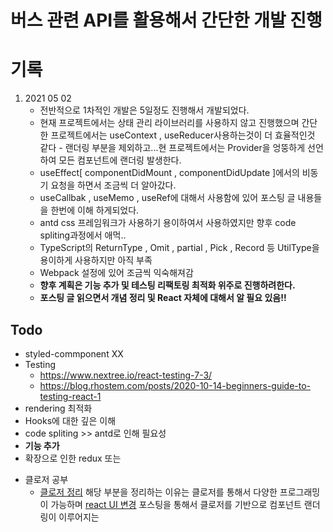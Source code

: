 # 버스 관련 API를 활용해서 간단한 개발 진행

# 기록

1. 2021 05 02
   - 전반적으로 1차적인 개발은 5일정도 진행해서 개발되었다.
   - 현재 프로젝트에서는 상태 관리 라이브러리를 사용하지 않고 진행했으며 간단한 프로젝트에서는 useContext , useReducer사용하는것이 더 효율적인것 같다 - 랜더링 부분을 제외하고...현 프로젝트에서는 Provider을 엉뚱하게 선언하여 모든 컴포넌트에 랜더링 발생한다.
   - useEffect[ componentDidMount , componentDidUpdate ]에서의 비동기 요청을 하면서 조금씩 더 알아갔다.
   - useCallbak , useMemo , useRef에 대해서 사용함에 있어 포스팅 글 내용들을 한번에 이해 하게되었다.
   - antd css 프레임워크가 사용하기 용이하여서 사용하였지만 향후 code spliting과정에서 애먹..
   - TypeScript의 ReturnType , Omit , partial , Pick , Record 등 UtilType을 용이하게 사용하지만 아직 부족
   - Webpack 설정에 있어 조금씩 익숙해져감
   - **향후 계획은 기능 추가 및 테스팅 리팩토링 최적화 위주로 진행하려한다.**
   * **포스팅 글 읽으면서 개념 정리 및 React 자체에 대해서 알 필요 있음!!**

## Todo

- styled-commponent XX
- Testing
  - https://www.nextree.io/react-testing-7-3/
  - https://blog.rhostem.com/posts/2020-10-14-beginners-guide-to-testing-react-1
- rendering 최적화
- Hooks에 대한 깊은 이해
- code spliting >> antd로 인해 필요성
- **기능 추가**
- 확장으로 인한 redux 또는

* 클로저 공부
  - <a href="https://poiemaweb.com/js-closure">클로저 정리</a> 해당 부분을 정리하는 이유는 클로저를 통해서 다양한 프로그래밍이 가능하며 <a href="https://overreacted.io/ko/react-as-a-ui-runtime/">react UI 변경</a> 포스팅을 통해서 클로저를 기반으로 컴포넌트 랜더링이 이루어지는
